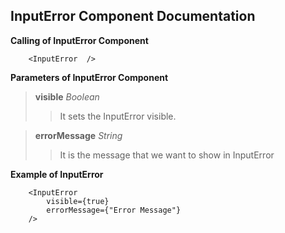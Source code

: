 ## InputError Component Documentation

**Calling of InputError Component**

```no-highlight
    <InputError  />
```
**Parameters of InputError Component**

>**visible** *Boolean*
>> It sets the InputError visible.

>**errorMessage** *String*
>> It is the message that we want to show in InputError

**Example of InputError**

```no-highlight
    <InputError
		visible={true}
	    errorMessage={"Error Message"}
	/>
```

